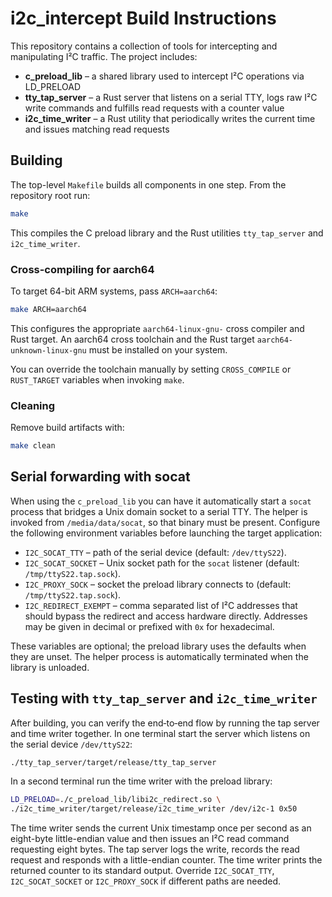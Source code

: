 # i2c_intercept Build Instructions

This repository contains a collection of tools for intercepting and manipulating I²C traffic.  The project includes:

- **c_preload_lib** – a shared library used to intercept I²C operations via LD_PRELOAD
- **tty_tap_server** – a Rust server that listens on a serial TTY, logs raw I²C write commands and fulfills read requests with a counter value
- **i2c_time_writer** – a Rust utility that periodically writes the current time and issues matching read requests

## Building

The top-level `Makefile` builds all components in one step.  From the repository root run:

```bash
make
```

This compiles the C preload library and the Rust utilities `tty_tap_server` and `i2c_time_writer`.

### Cross-compiling for aarch64

To target 64-bit ARM systems, pass `ARCH=aarch64`:

```bash
make ARCH=aarch64
```

This configures the appropriate `aarch64-linux-gnu-` cross compiler and Rust target.  An aarch64 cross toolchain and the Rust target `aarch64-unknown-linux-gnu` must be installed on your system.

You can override the toolchain manually by setting `CROSS_COMPILE` or `RUST_TARGET` variables when invoking `make`.

### Cleaning

Remove build artifacts with:

```bash
make clean
```

## Serial forwarding with socat

When using the `c_preload_lib` you can have it automatically start a
`socat` process that bridges a Unix domain socket to a serial TTY. The helper
is invoked from `/media/data/socat`, so that binary must be present. Configure
the following environment variables before launching the target application:

* `I2C_SOCAT_TTY` – path of the serial device (default: `/dev/ttyS22`).
* `I2C_SOCAT_SOCKET` – Unix socket path for the `socat` listener (default:
  `/tmp/ttyS22.tap.sock`).
* `I2C_PROXY_SOCK` – socket the preload library connects to (default:
  `/tmp/ttyS22.tap.sock`).
* `I2C_REDIRECT_EXEMPT` – comma separated list of I²C addresses that should
  bypass the redirect and access hardware directly. Addresses may be given in
  decimal or prefixed with `0x` for hexadecimal.

These variables are optional; the preload library uses the defaults when they
are unset. The helper process is automatically terminated when the library is
unloaded.

## Testing with `tty_tap_server` and `i2c_time_writer`

After building, you can verify the end‑to‑end flow by running the tap server and
time writer together. In one terminal start the server which listens on the
serial device `/dev/ttyS22`:

```bash
./tty_tap_server/target/release/tty_tap_server
```

In a second terminal run the time writer with the preload library:

```bash
LD_PRELOAD=./c_preload_lib/libi2c_redirect.so \
./i2c_time_writer/target/release/i2c_time_writer /dev/i2c-1 0x50
```

The time writer sends the current Unix timestamp once per second as an
eight-byte little-endian value and then issues an I²C read command requesting
eight bytes. The tap server logs the write, records the read request and
responds with a little-endian counter. The time writer prints the returned
counter to its standard output. Override `I2C_SOCAT_TTY`,
`I2C_SOCAT_SOCKET` or `I2C_PROXY_SOCK` if different paths are needed.

